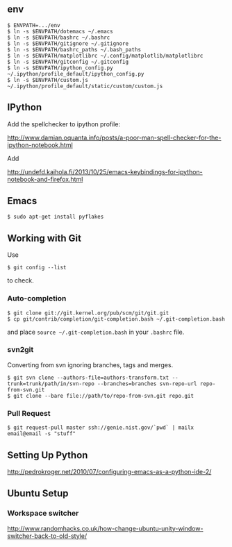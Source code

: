 ## env

    $ ENVPATH=.../env
    $ ln -s $ENVPATH/dotemacs ~/.emacs 
    $ ln -s $ENVPATH/bashrc ~/.bashrc
    $ ln -s $ENVPATH/gitignore ~/.gitignore
    $ ln -s $ENVPATH/bashrc_paths ~/.bash_paths
    $ ln -s $ENVPATH/matplotlibrc ~/.config/matplotlib/matplotlibrc
    $ ln -s $ENVPATH/gitconfig ~/.gitconfig
    $ ln -s $ENVPATH/ipython_config.py ~/.ipython/profile_default/ipython_config.py
    $ ln -s $ENVPATH/custom.js ~/.ipython/profile_default/static/custom/custom.js

## IPython

Add the spellchecker to ipython profile:

http://www.damian.oquanta.info/posts/a-poor-man-spell-checker-for-the-ipython-notebook.html

Add

http://undefd.kaihola.fi/2013/10/25/emacs-keybindings-for-ipython-notebook-and-firefox.html

## Emacs

    $ sudo apt-get install pyflakes

## Working with Git                                                                               
                                                                                               
Use

    $ git config --list

to check.

### Auto-completion

    $ git clone git://git.kernel.org/pub/scm/git/git.git
    $ cp git/contrib/completion/git-completion.bash ~/.git-completion.bash


and place ``source ~/.git-completion.bash`` in your ``.bashrc`` file.

### svn2git

Converting from svn ignoring branches, tags and merges.

    $ git svn clone --authors-file=authors-transform.txt --trunk=trunk/path/in/svn-repo --branches=branches svn-repo-url repo-from-svn.git
    $ git clone --bare file://path/to/repo-from-svn.git repo.git

### Pull Request

    $ git request-pull master ssh://genie.nist.gov/`pwd` | mailx email@email -s "stuff"

## Setting Up Python

http://pedrokroger.net/2010/07/configuring-emacs-as-a-python-ide-2/

## Ubuntu Setup

### Workspace switcher

http://www.randomhacks.co.uk/how-change-ubuntu-unity-window-switcher-back-to-old-style/
